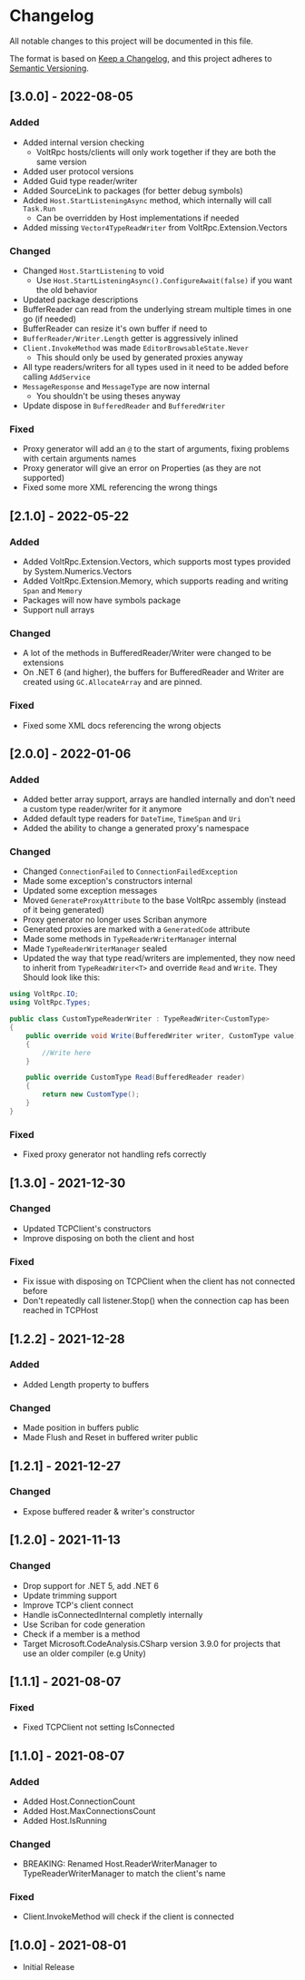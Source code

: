 # Changelog
All notable changes to this project will be documented in this file.

The format is based on [Keep a Changelog](https://keepachangelog.com/en/1.0.0/),
and this project adheres to [Semantic Versioning](https://semver.org/spec/v2.0.0.html).

## [3.0.0] - 2022-08-05

### Added

- Added internal version checking
    - VoltRpc hosts/clients will only work together if they are both the same version
- Added user protocol versions
- Added Guid type reader/writer
- Added SourceLink to packages (for better debug symbols)
- Added `Host.StartListeningAsync` method, which internally will call `Task.Run`
    - Can be overridden by Host implementations if needed
- Added missing `Vector4TypeReadWriter` from VoltRpc.Extension.Vectors

### Changed

- Changed `Host.StartListening` to void
    - Use `Host.StartListeningAsync().ConfigureAwait(false)` if you want the old behavior
- Updated package descriptions
- BufferReader can read from the underlying stream multiple times in one go (if needed)
- BufferReader can resize it's own buffer if need to
- `BufferReader/Writer.Length` getter is aggressively inlined
- `Client.InvokeMethod` was made `EditorBrowsableState.Never`
    - This should only be used by generated proxies anyway
- All type readers/writers for all types used in it need to be added before calling `AddService`
- `MessageResponse` and `MessageType` are now internal
    - You shouldn't be using theses anyway
- Update dispose in `BufferedReader` and `BufferedWriter`

### Fixed

- Proxy generator will add an `@` to the start of arguments, fixing problems with certain arguments names
- Proxy generator will give an error on Properties (as they are not supported)
- Fixed some more XML referencing the wrong things

## [2.1.0] - 2022-05-22

### Added

- Added VoltRpc.Extension.Vectors, which supports most types provided by System.Numerics.Vectors
- Added VoltRpc.Extension.Memory, which supports reading and writing `Span` and `Memory`
- Packages will now have symbols package
- Support null arrays

### Changed

- A lot of the methods in BufferedReader/Writer were changed to be extensions
- On .NET 6 (and higher), the buffers for BufferedReader and Writer are created using `GC.AllocateArray` and are pinned.

### Fixed

- Fixed some XML docs referencing the wrong objects

## [2.0.0] - 2022-01-06

### Added

- Added better array support, arrays are handled internally and don't need a custom type reader/writer for it anymore
- Added default type readers for `DateTime`, `TimeSpan` and `Uri`
- Added the ability to change a generated proxy's namespace

### Changed

- Changed `ConnectionFailed` to `ConnectionFailedException`
- Made some exception's constructors internal
- Updated some exception messages
- Moved `GenerateProxyAttribute` to the base VoltRpc assembly (instead of it being generated)
- Proxy generator no longer uses Scriban anymore
- Generated proxies are marked with a `GeneratedCode` attribute
- Made some methods in `TypeReaderWriterManager` internal
- Made `TypeReaderWriterManager` sealed
- Updated the way that type read/writers are implemented, they now need to inherit from `TypeReadWriter<T>` and override `Read` and `Write`. They Should look like this:

```csharp
using VoltRpc.IO;
using VoltRpc.Types;

public class CustomTypeReaderWriter : TypeReadWriter<CustomType>
{
    public override void Write(BufferedWriter writer, CustomType value)
    {
        //Write here
    }

    public override CustomType Read(BufferedReader reader)
    {
        return new CustomType();
    }
}
```

### Fixed

- Fixed proxy generator not handling refs correctly

## [1.3.0] - 2021-12-30

### Changed

* Updated TCPClient's constructors
* Improve disposing on both the client and host

### Fixed

* Fix issue with disposing on TCPClient when the client has not connected before
* Don't repeatedly call listener.Stop() when the connection cap has been reached in TCPHost

## [1.2.2] - 2021-12-28

### Added

* Added Length property to buffers

### Changed

* Made position in buffers public
* Made Flush and Reset in buffered writer public

## [1.2.1] - 2021-12-27

### Changed

* Expose buffered reader & writer's constructor

## [1.2.0] - 2021-11-13

### Changed

* Drop support for .NET 5, add .NET 6
* Update trimming support
* Improve TCP's client connect
* Handle isConnectedInternal completly internally
* Use Scriban for code generation
* Check if a member is a method
* Target Microsoft.CodeAnalysis.CSharp version 3.9.0 for projects that use an older compiler (e.g Unity)

## [1.1.1] - 2021-08-07

### Fixed

* Fixed TCPClient not setting IsConnected

## [1.1.0] - 2021-08-07

### Added

* Added Host.ConnectionCount
* Added Host.MaxConnectionsCount
* Added Host.IsRunning

### Changed

* BREAKING: Renamed Host.ReaderWriterManager to TypeReaderWriterManager to match the client's name

### Fixed

* Client.InvokeMethod will check if the client is connected

## [1.0.0] - 2021-08-01

* Initial Release